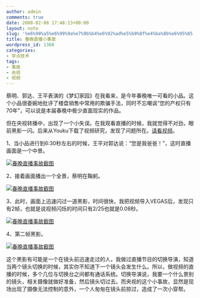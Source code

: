 ```yaml
---
author: admin
comments: true
date: 2008-02-08 17:48:13+00:00
layout: note
slug: '%e6%98%a5%e6%99%9a%e7%9b%b4%e6%92%ad%e5%b0%8f%e4%ba%8b%e6%95%85'
title: 春晚直播小事故
wordpress_id: 1360
categories:
- 学点技术
tags:
- 事故
- 央视
- 视频
---
```


蔡明、郭达、王平表演的《梦幻家园》在我看来，是今年春晚唯一可看的小品。这个小品很委婉地批评了楼盘销售中常用的欺骗手法，同时不忘嘲讽“您的产权只有70年”，可以说是本届春晚中极少直面现实的作品。

但在央视转播中，出现了一个小失误。在我观看直播的时候，我就觉得不对劲，眼前黑影一闪。后来从Youku下载了视频研究，发现了问题所在。[请看视频](http://player.youku.com/player.php/sid/XMTgwMDg5Njg=/v.swf)。

1、当小品进行到6:30秒左右的时候，王平对郭达说：“您是我爸爸！”，这时直播画面是一个中景。


[![春晚直播事故截图](http://pic.yupoo.com/ctb.my/917525100859/small.jpg)](http://www.yupoo.com/photos/view?id=ff80808117e3fa900117fa1ba94f08c3)

2、接着画面播出一个全景，蔡明在鞠躬。

[![春晚直播事故截图](http://pic.yupoo.com/ctb.my/787695100858/small.jpg)](http://www.yupoo.com/photos/view?id=ff80808117e3fa900117fa1ba99d08c5)

3、此时，画面上迅速闪过一道黑影，时间很快，我把视频导入VEGAS后，发现只有2帧，也就是说视频闪烁的时间只有2/25也就是0.08秒。

[![春晚直播事故截图](http://pic.yupoo.com/ctb.my/107975100858/small.jpg)](http://www.yupoo.com/photos/view?id=ff80808117e3fa900117fa1ba8ab08c1)

4、第二帧黑影。

[![春晚直播事故截图](http://pic.yupoo.com/ctb.my/981065100858/small.jpg)](http://www.yupoo.com/photos/view?id=ff80808117e3fa900117fa1ba9e208c7)

这个黑影有可能是一个在镜头前迅速走过的人，我做过直播节目的切换导演，知道当两个镜头切换的时候，其实你不知道下一个镜头会发生什么。所以，做视频的直播的时候，多个几位与切换台之间都有通话系统。切换导演说，我要一个什么景别的镜头，相关摄像就做好准备，然后镜头切过去。而央视的这个小事故，显然是现场出现了摄像无法控制的意外，一个人匆匆在镜头前掠过，造成了一次小穿帮。
